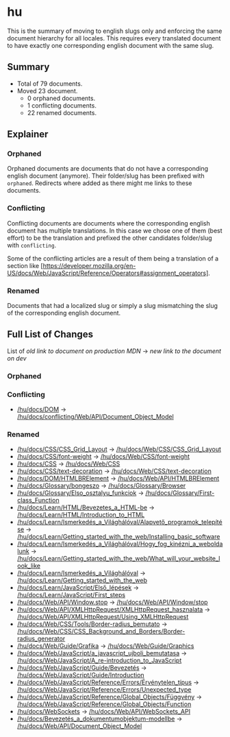 # hu

This is the summary of moving to english slugs only and enforcing the same
document hierarchy for all locales. This requires every translated document to
have exactly one corresponding english document with the same slug.

## Summary

* Total of 79 documents.
* Moved 23 document.
  * 0 orphaned documents.
  * 1 conflicting documents.
  * 22 renamed documents.

## Explainer

### Orphaned

Orphaned documents are documents that do not have a corresponding english
document (anymore). Their folder/slug has been prefixed with `orphaned`.
Redirects where added as there might me links to these documents.

### Conflicting

Conflicting documents are documents where the corresponding english document has
multiple translations. In this case we chose one of them (best effort) to be the
translation and prefixed the other candidates folder/slug with `conflicting`.

Some of the conflicting articles are a result of them being a translation of a
section like
[https://developer.mozilla.org/en-US/docs/Web/JavaScript/Reference/Operators#assignment_operators].

### Renamed

Documents that had a localized slug or simply a slug mismatching the slug of the
corresponding english document.

## Full List of Changes

List of _old link to document on production MDN_
→ _new link to the document on dev_

### Orphaned



### Conflicting
* [/hu/docs/DOM](https://developer.mozilla.org/hu/docs/DOM) → [/hu/docs/conflicting/Web/API/Document_Object_Model](https://unslugged.content.dev.mdn.mozit.cloud/hu/docs/conflicting/Web/API/Document_Object_Model)

### Renamed
* [/hu/docs/CSS/CSS_Grid_Layout](https://developer.mozilla.org/hu/docs/CSS/CSS_Grid_Layout) → [/hu/docs/Web/CSS/CSS_Grid_Layout](https://unslugged.content.dev.mdn.mozit.cloud/hu/docs/Web/CSS/CSS_Grid_Layout)
* [/hu/docs/CSS/font-weight](https://developer.mozilla.org/hu/docs/CSS/font-weight) → [/hu/docs/Web/CSS/font-weight](https://unslugged.content.dev.mdn.mozit.cloud/hu/docs/Web/CSS/font-weight)
* [/hu/docs/CSS](https://developer.mozilla.org/hu/docs/CSS) → [/hu/docs/Web/CSS](https://unslugged.content.dev.mdn.mozit.cloud/hu/docs/Web/CSS)
* [/hu/docs/CSS/text-decoration](https://developer.mozilla.org/hu/docs/CSS/text-decoration) → [/hu/docs/Web/CSS/text-decoration](https://unslugged.content.dev.mdn.mozit.cloud/hu/docs/Web/CSS/text-decoration)
* [/hu/docs/DOM/HTMLBRElement](https://developer.mozilla.org/hu/docs/DOM/HTMLBRElement) → [/hu/docs/Web/API/HTMLBRElement](https://unslugged.content.dev.mdn.mozit.cloud/hu/docs/Web/API/HTMLBRElement)
* [/hu/docs/Glossary/bongeszo](https://developer.mozilla.org/hu/docs/Glossary/bongeszo) → [/hu/docs/Glossary/Browser](https://unslugged.content.dev.mdn.mozit.cloud/hu/docs/Glossary/Browser)
* [/hu/docs/Glossary/Elso_osztalyu_funkciok](https://developer.mozilla.org/hu/docs/Glossary/Elso_osztalyu_funkciok) → [/hu/docs/Glossary/First-class_Function](https://unslugged.content.dev.mdn.mozit.cloud/hu/docs/Glossary/First-class_Function)
* [/hu/docs/Learn/HTML/Bevezetes_a_HTML-be](https://developer.mozilla.org/hu/docs/Learn/HTML/Bevezetes_a_HTML-be) → [/hu/docs/Learn/HTML/Introduction_to_HTML](https://unslugged.content.dev.mdn.mozit.cloud/hu/docs/Learn/HTML/Introduction_to_HTML)
* [/hu/docs/Learn/Ismerkedés_a_Világhálóval/Alapvető_programok_telepítése](https://developer.mozilla.org/hu/docs/Learn/Ismerkedés_a_Világhálóval/Alapvető_programok_telepítése) → [/hu/docs/Learn/Getting_started_with_the_web/Installing_basic_software](https://unslugged.content.dev.mdn.mozit.cloud/hu/docs/Learn/Getting_started_with_the_web/Installing_basic_software)
* [/hu/docs/Learn/Ismerkedés_a_Világhálóval/Hogy_fog_kinézni_a_weboldalunk](https://developer.mozilla.org/hu/docs/Learn/Ismerkedés_a_Világhálóval/Hogy_fog_kinézni_a_weboldalunk) → [/hu/docs/Learn/Getting_started_with_the_web/What_will_your_website_look_like](https://unslugged.content.dev.mdn.mozit.cloud/hu/docs/Learn/Getting_started_with_the_web/What_will_your_website_look_like)
* [/hu/docs/Learn/Ismerkedés_a_Világhálóval](https://developer.mozilla.org/hu/docs/Learn/Ismerkedés_a_Világhálóval) → [/hu/docs/Learn/Getting_started_with_the_web](https://unslugged.content.dev.mdn.mozit.cloud/hu/docs/Learn/Getting_started_with_the_web)
* [/hu/docs/Learn/JavaScript/Első_lépések](https://developer.mozilla.org/hu/docs/Learn/JavaScript/Első_lépések) → [/hu/docs/Learn/JavaScript/First_steps](https://unslugged.content.dev.mdn.mozit.cloud/hu/docs/Learn/JavaScript/First_steps)
* [/hu/docs/Web/API/Window.stop](https://developer.mozilla.org/hu/docs/Web/API/Window.stop) → [/hu/docs/Web/API/Window/stop](https://unslugged.content.dev.mdn.mozit.cloud/hu/docs/Web/API/Window/stop)
* [/hu/docs/Web/API/XMLHttpRequest/XMLHttpRequest_hasznalata](https://developer.mozilla.org/hu/docs/Web/API/XMLHttpRequest/XMLHttpRequest_hasznalata) → [/hu/docs/Web/API/XMLHttpRequest/Using_XMLHttpRequest](https://unslugged.content.dev.mdn.mozit.cloud/hu/docs/Web/API/XMLHttpRequest/Using_XMLHttpRequest)
* [/hu/docs/Web/CSS/Tools/Border-radius_bemutato](https://developer.mozilla.org/hu/docs/Web/CSS/Tools/Border-radius_bemutato) → [/hu/docs/Web/CSS/CSS_Background_and_Borders/Border-radius_generator](https://unslugged.content.dev.mdn.mozit.cloud/hu/docs/Web/CSS/CSS_Background_and_Borders/Border-radius_generator)
* [/hu/docs/Web/Guide/Grafika](https://developer.mozilla.org/hu/docs/Web/Guide/Grafika) → [/hu/docs/Web/Guide/Graphics](https://unslugged.content.dev.mdn.mozit.cloud/hu/docs/Web/Guide/Graphics)
* [/hu/docs/Web/JavaScript/a_javascript_ujboli_bemutatasa](https://developer.mozilla.org/hu/docs/Web/JavaScript/a_javascript_ujboli_bemutatasa) → [/hu/docs/Web/JavaScript/A_re-introduction_to_JavaScript](https://unslugged.content.dev.mdn.mozit.cloud/hu/docs/Web/JavaScript/A_re-introduction_to_JavaScript)
* [/hu/docs/Web/JavaScript/Guide/Bevezetés](https://developer.mozilla.org/hu/docs/Web/JavaScript/Guide/Bevezetés) → [/hu/docs/Web/JavaScript/Guide/Introduction](https://unslugged.content.dev.mdn.mozit.cloud/hu/docs/Web/JavaScript/Guide/Introduction)
* [/hu/docs/Web/JavaScript/Reference/Errors/Érvénytelen_típus](https://developer.mozilla.org/hu/docs/Web/JavaScript/Reference/Errors/Érvénytelen_típus) → [/hu/docs/Web/JavaScript/Reference/Errors/Unexpected_type](https://unslugged.content.dev.mdn.mozit.cloud/hu/docs/Web/JavaScript/Reference/Errors/Unexpected_type)
* [/hu/docs/Web/JavaScript/Reference/Global_Objects/Függvény](https://developer.mozilla.org/hu/docs/Web/JavaScript/Reference/Global_Objects/Függvény) → [/hu/docs/Web/JavaScript/Reference/Global_Objects/Function](https://unslugged.content.dev.mdn.mozit.cloud/hu/docs/Web/JavaScript/Reference/Global_Objects/Function)
* [/hu/docs/WebSockets](https://developer.mozilla.org/hu/docs/WebSockets) → [/hu/docs/Web/API/WebSockets_API](https://unslugged.content.dev.mdn.mozit.cloud/hu/docs/Web/API/WebSockets_API)
* [/hu/docs/Bevezetés_a_dokumentumobjektum-modellbe](https://developer.mozilla.org/hu/docs/Bevezetés_a_dokumentumobjektum-modellbe) → [/hu/docs/Web/API/Document_Object_Model](https://unslugged.content.dev.mdn.mozit.cloud/hu/docs/Web/API/Document_Object_Model)
